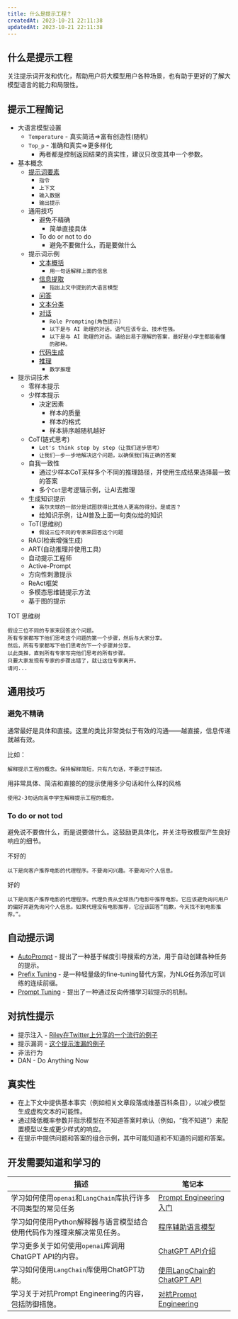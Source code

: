 ```yaml
---
title: 什么是提示工程？
createdAt: 2023-10-21 22:11:38
updatedAt: 2023-10-21 22:11:38
---
```


## 什么是提示工程

关注提示词开发和优化，帮助用户将大模型用户各种场景，也有助于更好的了解大模型语言的能力和局限性。


## 提示工程简记

- 大语言模型设置
	- `Temperature` - 真实简洁=>富有创造性(随机)
	- `Top_p` - 准确和真实=>更多样化
		- 两者都是控制返回结果的真实性，建议只改变其中一个参数。
- 基本概念
	- [提示词要素](https://www.promptingguide.ai/zh/introduction/elements)
		- `指令`
		- `上下文`
		- `输入数据`
		- `输出提示`
	- 通用技巧
		- 避免不精确 
			- 简单直接具体
		- To do or not to do
			- 避免不要做什么，而是要做什么
	- 提示词示例
		- [文本概括](https://www.promptingguide.ai/zh/introduction/examples#%E6%96%87%E6%9C%AC%E6%A6%82%E6%8B%AC)
			- `用一句话解释上面的信息`
		- [信息提取](https://www.promptingguide.ai/zh/introduction/examples#%E4%BF%A1%E6%81%AF%E6%8F%90%E5%8F%96)
			- `指出上文中提到的大语言模型`
		- [问答](https://www.promptingguide.ai/zh/introduction/examples#%E9%97%AE%E7%AD%94)
		- [文本分类](https://www.promptingguide.ai/zh/introduction/examples#%E6%96%87%E6%9C%AC%E5%88%86%E7%B1%BB)
		- [对话](https://www.promptingguide.ai/zh/introduction/examples#%E5%AF%B9%E8%AF%9D)
			- `Role Prompting(角色提示)`
			- `以下是与 AI 助理的对话，语气应该专业、技术性强。`
			- `以下是与 AI 助理的对话。请给出易于理解的答案，最好是小学生都能看懂的那种。`
		- [代码生成](https://www.promptingguide.ai/zh/introduction/examples#%E4%BB%A3%E7%A0%81%E7%94%9F%E6%88%90)
		- [推理](https://www.promptingguide.ai/zh/introduction/examples#%E6%8E%A8%E7%90%86)
			- `数学推理`
- 提示词技术
	- 零样本提示
	- 少样本提示
		- 决定因素
			- 样本的质量
			- 样本的格式
			- 样本排序越随机越好
	- CoT(链式思考)
		- `Let's think step by step（让我们逐步思考）`
		- `让我们一步一步地解决这个问题，以确保我们有正确的答案`
	- 自我一致性
		- 通过少样本CoT采样多个不同的推理路径，并使用生成结果选择最一致的答案
		- 多个`Cot`思考逻辑示例，让AI去推理
	- 生成知识提示
		- `高尔夫球的一部分是试图获得比其他人更高的得分。是或否？`
		- 给知识示例，让AI普及上面一句类似给的知识
	- ToT(思维树) 
		- `假设三位不同的专家来回答这个问题`
	- RAG(检索增强生成)
	- ART(自动推理并使用工具)
	- 自动提示工程师
	- Active-Prompt
	- 方向性刺激提示
	- ReAct框架
	- 多模态思维链提示方法
	- 基于图的提示


TOT 思维树
```
假设三位不同的专家来回答这个问题。
所有专家都写下他们思考这个问题的第一个步骤，然后与大家分享。
然后，所有专家都写下他们思考的下一个步骤并分享。
以此类推，直到所有专家写完他们思考的所有步骤。
只要大家发现有专家的步骤出错了，就让这位专家离开。
请问...
```

## 通用技巧

### 避免不精确

通常最好是具体和直接。这里的类比非常类似于有效的沟通——越直接，信息传递就越有效。

比如：

```
解释提示工程的概念。保持解释简短，只有几句话，不要过于描述。
```

用非常具体、简洁和直接的的提示使用多少句话和什么样的风格

```
使用2-3句话向高中学生解释提示工程的概念。
```

### To do or not tod

避免说不要做什么，而是说要做什么。这鼓励更具体化，并关注导致模型产生良好响应的细节。

不好的

```
以下是向客户推荐电影的代理程序。不要询问兴趣。不要询问个人信息。
```

好的

```
以下是向客户推荐电影的代理程序。代理负责从全球热门电影中推荐电影。它应该避免询问用户的偏好并避免询问个人信息。如果代理没有电影推荐，它应该回答“抱歉，今天找不到电影推荐。”。
```


## 自动提示词

- [AutoPrompt](https://arxiv.org/abs/2010.15980) - 提出了一种基于梯度引导搜索的方法，用于自动创建各种任务的提示。
- [Prefix Tuning](https://arxiv.org/abs/2101.00190) - 是一种轻量级的fine-tuning替代方案，为NLG任务添加可训练的连续前缀。
- [Prompt Tuning](https://arxiv.org/abs/2104.08691) - 提出了一种通过反向传播学习软提示的机制。

## 对抗性提示

- 提示注入 - [Riley在Twitter上分享的一个流行的例子](https://twitter.com/goodside/status/1569128808308957185?s=20)
- 提示漏洞 - [这个提示泄漏的例子](https://twitter.com/simonw/status/1570933190289924096?s=20)
- 非法行为
- DAN - Do Anything Now

## 真实性

- 在上下文中提供基本事实（例如相关文章段落或维基百科条目），以减少模型生成虚构文本的可能性。
- 通过降低概率参数并指示模型在不知道答案时承认（例如，“我不知道”）来配置模型以生成更少样式的响应。
- 在提示中提供问题和答案的组合示例，其中可能知道和不知道的问题和答案。

## 开发需要知道和学习的

|  描述 | 笔记本  |
|---|---|
|学习如何使用`openai`和`LangChain`库执行许多不同类型的常见任务|[Prompt Engineering入门](https://github.com/dair-ai/Prompt-Engineering-Guide/blob/main/notebooks/pe-lecture.ipynb)|
|学习如何使用Python解释器与语言模型结合使用代码作为推理来解决常见任务。|[程序辅助语言模型](https://github.com/dair-ai/Prompt-Engineering-Guide/blob/main/notebooks/pe-pal.ipynb)|
|学习更多关于如何使用`openai`库调用ChatGPT API的内容。|[ChatGPT API介绍](https://github.com/dair-ai/Prompt-Engineering-Guide/blob/main/notebooks/pe-chatgpt-intro.ipynb)|
|学习如何使用`LangChain`库使用ChatGPT功能。|[使用LangChain的ChatGPT API](https://github.com/dair-ai/Prompt-Engineering-Guide/blob/main/notebooks/pe-chatgpt-langchain.ipynb)|
|学习关于对抗Prompt Engineering的内容，包括防御措施。|[对抗Prompt Engineering](https://github.com/dair-ai/Prompt-Engineering-Guide/blob/main/notebooks/pe-chatgpt-adversarial.ipynb)|